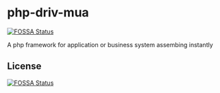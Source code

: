 # php-driv-mua
[![FOSSA Status](https://app.fossa.io/api/projects/git%2Bgithub.com%2FLeanderChen%2Fphp-driv-mua.svg?type=shield)](https://app.fossa.io/projects/git%2Bgithub.com%2FLeanderChen%2Fphp-driv-mua?ref=badge_shield)

A php framework for application or business system assembing instantly


## License
[![FOSSA Status](https://app.fossa.io/api/projects/git%2Bgithub.com%2FLeanderChen%2Fphp-driv-mua.svg?type=large)](https://app.fossa.io/projects/git%2Bgithub.com%2FLeanderChen%2Fphp-driv-mua?ref=badge_large)